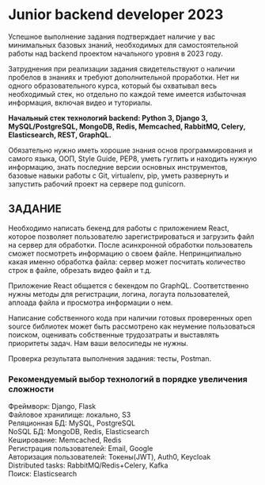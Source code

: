# Junior backend developer 2023

Успешное выполнение задания подтверждает наличие у вас минимальных базовых знаний, необходимых для самостоятельной работы над backend проектом начального уровня в 2023 году.    

Затруднения при реализации задания свидетельствуют о наличии пробелов в знаниях и требуют дополнительной проработки. Нет ни одного образовательного курса, который бы охватывал весь необходимый стек, но отдельно по каждой теме имеется избыточная информация, включая видео и туториалы.  

**Начальный стек технологий backend: Python 3, Django 3, MySQL/PostgreSQL, MongoDB, Redis, Memcached, RabbitMQ, Celery, Elasticsearch, REST, GraphQL.**

Обязательно нужно иметь хорошие знания основ программирования и самого языка, ООП, Style Guide, PEP8, уметь гуглить и находить нужную информацию, знать последние версии основных инструментов, базовые навыки работы с Git, virtualenv, pip, уметь развернуть и запустить рабочий проект на сервере под gunicorn.  

## ЗАДАНИЕ

Необходимо написать бекенд для работы с приложением React, которое позволяет  пользователю зарегистрироваться и загрузить файл на сервер для обработки. После асинхронной обработки пользователь сможет посмотреть информацию о своем файле. Непринципиально какая именно обработка файла: сервер может посчитать количество строк в файле, обрезать видео файл и т.д.  

Приложение React общается с бекендом по GraphQL. Соответственно нужны методы для регистрации, логина, логаута пользователей, аплоада файла и просмотра информации о нем.  

Написание собственного кода при наличии готовых проверенных open source библиотек может быть рассмотрено как неумение пользоваться поиском, оценивать собственные трудозатраты и выставлять приоритеты задач. Нам ваши велосипеды не нужны.  

Проверка результата выполнения задания: тесты, Postman.  

### Рекомендуемый выбор технологий в порядке увеличения сложности

Фреймворк: Django, Flask  
Файловое хранилище: локально, S3  
Реляционная БД: MySQL, PostgreSQL  
NoSQL БД: MongoDB, Redis, Elasticsearch  
Кеширование: Memcached, Redis  
Регистрация пользователей: Email, Google  
Авторизация пользователей: Токены(JWT), Auth0, Keycloak  
Distributed tasks: RabbitMQ/Redis+Celery, Kafka  
Поиск: Elasticsearch